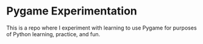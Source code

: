 # Pygame Experimentation

This is a repo where I experiment with learning to use Pygame for purposes of Python learning, practice, and fun.